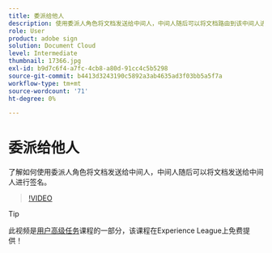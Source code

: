 ```yaml
---
title: 委派给他人
description: 使用委派人角色将文档发送给中间人，中间人随后可以将文档路由到该中间人进行签名
role: User
product: adobe sign
solution: Document Cloud
level: Intermediate
thumbnail: 17366.jpg
exl-id: b9d7c6f4-a7fc-4cb8-a80d-91cc4c5b5298
source-git-commit: b4413d3243190c5892a3ab4635ad3f03bb5a5f7a
workflow-type: tm+mt
source-wordcount: '71'
ht-degree: 0%

---
```


# 委派给他人

了解如何使用委派人角色将文档发送给中间人，中间人随后可以将文档发送给中间人进行签名。

>[!VIDEO](https://video.tv.adobe.com/v/17366?hidetitle=true)

>[!TIP]
>
>此视频是[用户高级任务](https://experienceleague.adobe.com/?recommended=Sign-U-1-2020.3)课程的一部分，该课程在Experience League上免费提供！
